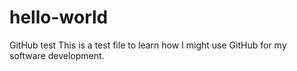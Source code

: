 # hello-world
GitHub test
This is a test file to learn how I might use GitHub for my software development.
